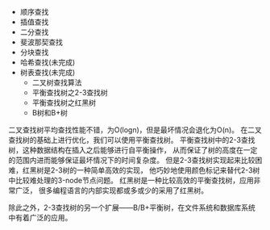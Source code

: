 * 顺序查找
* 插值查找
* 二分查找
* 斐波那契查找
* 分块查找
* 哈希查找(未完成)
* 树表查找(未完成)
  * 二叉树查找算法
  * 平衡查找树之2-3查找树
  * 平衡查找树之红黑树
  * B树和B+树




二叉查找树平均查找性能不错，为O(logn)，但是最坏情况会退化为O(n)。
在二叉查找树的基础上进行优化，我们可以使用平衡查找树。
平衡查找树中的2-3查找树，这种数据结构在插入之后能够进行自平衡操作，
从而保证了树的高度在一定的范围内进而能够保证最坏情况下的时间复杂度。
但是2-3查找树实现起来比较困难，红黑树是2-3树的一种简单高效的实现，
他巧妙地使用颜色标记来替代2-3树中比较难处理的3-node节点问题。
红黑树是一种比较高效的平衡查找树，应用非常广泛，
很多编程语言的内部实现都或多或少的采用了红黑树。

除此之外，2-3查找树的另一个扩展——B/B+平衡树，在文件系统和数据库系统中有着广泛的应用。
